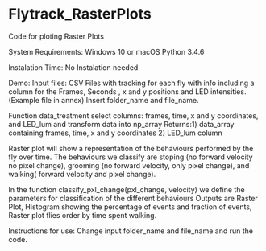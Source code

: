 # Flytrack_RasterPlots
Code for ploting Raster Plots


System Requirements: Windows 10 or macOS Python 3.4.6

Instalation Time: No Instalation needed

Demo: 
Input files: CSV Files with tracking for each fly with info including a column for the Frames, Seconds , x and y positions and LED intensities. (Example file in annex) Insert folder_name and file_name.

Function data_treatment select columns: frames, time, x and y coordinates, and LED_lum and transform data into np_array Returns:1) data_array containing frames, time, x and y coordinates 2) LED_lum column

Raster plot will show a representation of the behaviours performed by the fly over time. The behaviours we classify are stoping (no forward velocity no pixel change), grooming (no forward velocity, only pixel change), and walking( forward velocity and pixel change).

In the function classify_pxl_change(pxl_change, velocity) we define the parameters for classification of the different behaviours
Outputs are Raster Plot, Histogram showing the percentage of events and fraction of events, Raster plot flies order by time spent walking. 


Instructions for use: Change input folder_name and file_name and run the code.
